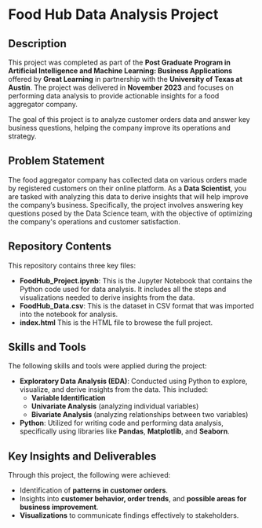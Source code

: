 # Food Hub Data Analysis Project

## Description
This project was completed as part of the **Post Graduate Program in Artificial Intelligence and Machine Learning: Business Applications** offered by **Great Learning** in partnership with the **University of Texas at Austin**. The project was delivered in **November 2023** and focuses on performing data analysis to provide actionable insights for a food aggregator company.

The goal of this project is to analyze customer orders data and answer key business questions, helping the company improve its operations and strategy.

## Problem Statement
The food aggregator company has collected data on various orders made by registered customers on their online platform. As a **Data Scientist**, you are tasked with analyzing this data to derive insights that will help improve the company’s business. Specifically, the project involves answering key questions posed by the Data Science team, with the objective of optimizing the company's operations and customer satisfaction.

## Repository Contents
This repository contains three key files:
- **FoodHub_Project.ipynb**: This is the Jupyter Notebook that contains the Python code used for data analysis. It includes all the steps and visualizations needed to derive insights from the data.
- **FoodHub_Data.csv**: This is the dataset in CSV format that was imported into the notebook for analysis.
- **index.html** This is the HTML file to browese the full project.

## Skills and Tools
The following skills and tools were applied during the project:

- **Exploratory Data Analysis (EDA)**: Conducted using Python to explore, visualize, and derive insights from the data. This included:
  - **Variable Identification**
  - **Univariate Analysis** (analyzing individual variables)
  - **Bivariate Analysis** (analyzing relationships between two variables)
- **Python**: Utilized for writing code and performing data analysis, specifically using libraries like **Pandas**, **Matplotlib**, and **Seaborn**.

## Key Insights and Deliverables
Through this project, the following were achieved:
- Identification of **patterns in customer orders**.
- Insights into **customer behavior, order trends**, and **possible areas for business improvement**.
- **Visualizations** to communicate findings effectively to stakeholders.
